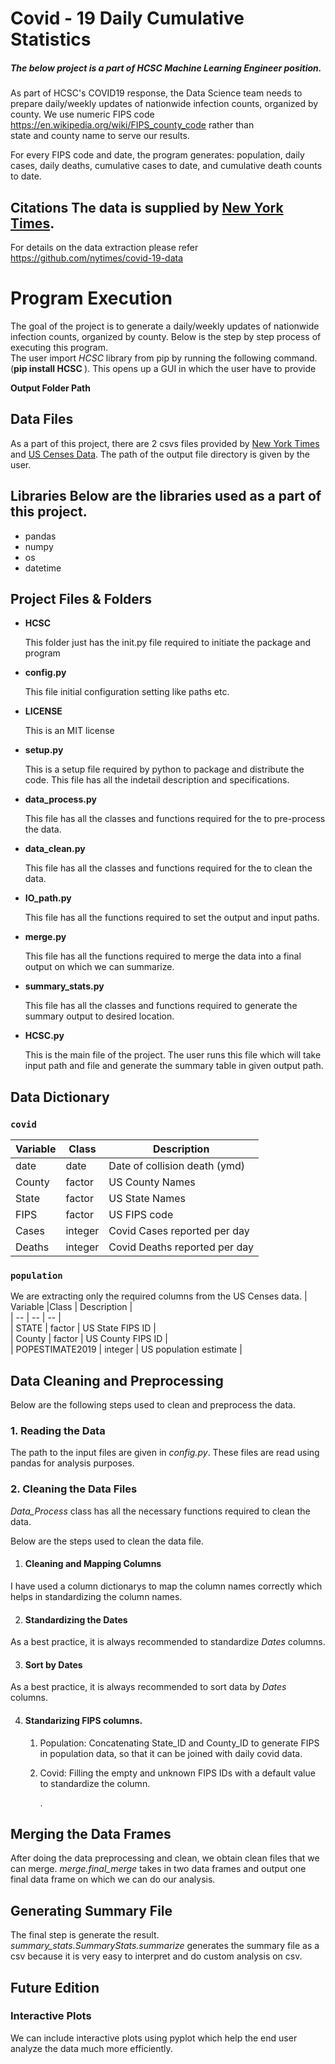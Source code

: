 
  
# Covid - 19 Daily Cumulative Statistics
##### The below project is a part of HCSC Machine Learning Engineer position. 

As part of HCSC's COVID19 response, the Data Science team needs to prepare daily/weekly updates of nationwide infection counts, organized by county. We use numeric FIPS code https://en.wikipedia.org/wiki/FIPS_county_code rather than    
state and county name to serve our results.    
    
For every FIPS code and date, the program generates: population, daily cases, daily deaths, cumulative cases to date, and cumulative death counts to date.    
    
## Citations The data is supplied by [New York Times](https://www.nytimes.com/interactive/2020/us/coronavirus-us-cases.html).    
    
For details on the data extraction please refer https://github.com/nytimes/covid-19-data    
    
# Program Execution 

The goal of the project is to generate a daily/weekly updates of nationwide infection counts, organized by county. Below is the step by step process of executing this program.    
The user import *HCSC* library from pip by running the following command.     
(<b>pip install HCSC </b>). This opens up a GUI in which the user have to provide    
    
 **Output Folder Path**    
 ## Data Files    
 As a part of this project, there are 2 csvs files provided by [New York Times](https://raw.githubusercontent.com/nytimes/covid-19-data/master/us-counties.csv) and [US Censes Data](https://www2.census.gov/programs-surveys/popest/datasets/2010-2019/counties/totals/co-est2019-alldata.csv). The path of the output file directory is given by the user.    
    
## Libraries Below are the libraries used as a part of this project.    
    
 - pandas    
 - numpy    
 - os    
 - datetime    
    
## Project Files & Folders    
    
 <ul>    
   <li><b>HCSC</b></li>    
   <p>This folder just has the init.py file required to initiate the package and program</p>    
   <li><b>config.py</b></li>    
   <p>This file initial configuration setting like paths etc.</p>    
   <li><b>LICENSE</b></li>    
   <p>This is an MIT license</p>    
   <li><b>setup.py</b></li>    
   <p>This is a setup file required by python to package and distribute the code. This file has all the indetail description and specifications.</p>    
   <li><b>data_process.py</b></li>    
   <p>This file has all the classes and functions required for the to pre-process the data.</p>    
   <li><b>data_clean.py</b></li>    
   <p>This file has all the classes and functions required for the to clean the data.</p>    
   <li><b>IO_path.py</b></li>    
   <p>This file has all the functions required to set the output and input paths.</p>    
   <li><b>merge.py</b></li>    
   <p>This file has all the functions required to merge the data into a final output on which we can summarize.</p>    
   <li><b>summary_stats.py</b></li>    
   <p>This file has all the classes and functions required to generate the summary output to desired location.</p>    
   <li><b>HCSC.py</b></li>    
   <p>This is the main file of the project. The user runs this file which will take input path and file and generate the summary table in given output path.</p>    
</ul>    
    
## Data Dictionary 
### `covid` 

| Variable |Class  | Description|    
|--|--|--|    
|date  |date  |Date of collision death (ymd)|    
| County| factor | US County Names |     
| State| factor | US State Names |     
| FIPS| factor | US FIPS code|     
|Cases|    integer|Covid Cases reported per day|    
|Deaths|   integer|Covid Deaths reported per day|    

### `population` 
We are extracting only the required columns from the US Censes data.
| Variable |Class  | Description |    
| -- | -- | -- |    
| STATE | factor | US State FIPS ID |     
| County |   factor |    US County FIPS ID |    
| POPESTIMATE2019 |  integer |   US population estimate |    
  
    
## Data Cleaning and Preprocessing
 Below are the following steps used to clean and preprocess the data.    
    
### 1. Reading the Data 
The path to the input files are given in *config.py*. These files are read using pandas for analysis purposes.    
    
### 2. Cleaning the Data Files
 *Data_Process* class has all the necessary functions required to clean the data.    
    
Below are the steps used to clean the data file.    
 1. #### Cleaning and Mapping Columns    
 <p>I have used a column dictionarys to map the column names correctly which helps in standardizing the column names.</p>    
    
 2. #### Standardizing the Dates    
 <p>As a best practice, it is always recommended to standardize <i>Dates</i> columns. </p>    
  
3. #### Sort by Dates    
 <p>As a best practice, it is always recommended to sort data by <i>Dates</i> columns. </p>    
  
4. #### Standarizing FIPS columns.    
   1. <p>Population: Concatenating State_ID and County_ID to generate FIPS in population data, so that it can be joined with daily covid data.    
   2. Covid: Filling the empty and unknown FIPS IDs with a default value to standardize the column.</p> .    
    
## Merging the Data Frames
After doing the data preprocessing and clean, we obtain clean files that we can merge. <i>merge.final_merge</i> takes in two data frames and output one final data frame on which we can do our analysis.    
    
## Generating Summary File
The final step is generate the result. <i>summary_stats.SummaryStats.summarize</i> generates the summary file as a csv because it is very easy to interpret and do custom analysis on csv.    
    
## Future Edition

### Interactive Plots
We can include interactive plots using pyplot which help the end user analyze the data much more efficiently.